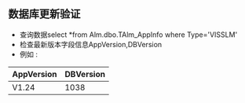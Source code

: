 ## 数据库更新验证

* 查询数据select *from Alm.dbo.TAlm_AppInfo where Type='VISSLM'
* 检查最新版本字段信息AppVersion,DBVersion
* 例如 :

|AppVersion | DBVersion |
| --- | :-- |
| V1.24 | 1038 |


